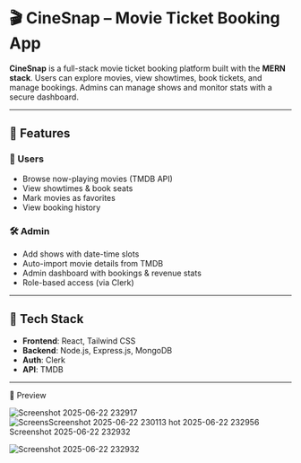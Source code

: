 # 🎬 CineSnap – Movie Ticket Booking App

**CineSnap** is a full-stack movie ticket booking platform built with the **MERN stack**. Users can explore movies, view showtimes, book tickets, and manage bookings. Admins can manage shows and monitor stats with a secure dashboard.

---

## 🚀 Features

### 👥 Users
- Browse now-playing movies (TMDB API)
- View showtimes & book seats
- Mark movies as favorites
- View booking history

### 🛠️ Admin
- Add shows with date-time slots
- Auto-import movie details from TMDB
- Admin dashboard with bookings & revenue stats
- Role-based access (via Clerk)

---

## 🧱 Tech Stack

- **Frontend**: React, Tailwind CSS
- **Backend**: Node.js, Express.js, MongoDB
- **Auth**: Clerk
- **API**: TMDB

---

📸 Preview

![Screenshot 2025-06-22 232917](https://github.com/user-attachments/assets/dfb4d7fe-4179-409c-adb5-eb4490cbe5a7)
![![Screens![Screenshot 2025-06-22 230113](https://github.com/user-attachments/assets/5775a5ca-75bb-4b06-8855-356aaa11b50e)
hot 2025-06-22 232956](https://github.com/user-attachments/assets/9f08fce7-7698-48ba-a447-082c40a0fdcb)
Screenshot 2025-06-22 232932](https://github.com/user-attachments/assets/ee6cefcc-17c8-435f-b2d0-1954d079de16)



![Screenshot 2025-06-22 232932](https://github.com/user-attachments/assets/44752694-0bdb-4ed6-9825-596344e366a8)
